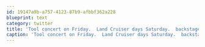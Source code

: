 ```yaml
---
id: 19147a9b-a757-4123-87b9-afbbf362a228
blueprint: text
category: twitter
title: 'Tool concert on Friday.  Land Cruiser days Saturday.  backstage Deadmau5 on Sunday. Does life get any better than this?'
caption: 'Tool concert on Friday.  Land Cruiser days Saturday.  backstage Deadmau5 on Sunday. Does life get any better than this?'
---
```

